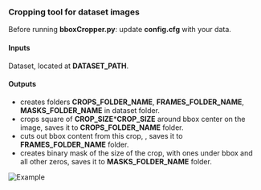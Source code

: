 ### Cropping tool for dataset images
Before running **bboxCropper.py**: update **config.cfg** with your data.


#### Inputs
Dataset, located at **DATASET_PATH**.


#### Outputs
- creates folders **CROPS_FOLDER_NAME**, **FRAMES_FOLDER_NAME**, **MASKS_FOLDER_NAME** in dataset folder.
- crops square of **CROP_SIZE*****CROP_SIZE** around bbox center on the image, saves it to **CROPS_FOLDER_NAME** folder.
- cuts out bbox content from this crop, , saves it to **FRAMES_FOLDER_NAME** folder.
- creates binary mask of the size of the crop, with ones under bbox and all other zeros, saves it to **MASKS_FOLDER_NAME** folder.

![Example](https://github.com/2326wz/Play-repository/blob/master/bboxCropper/screenshot.PNG)
